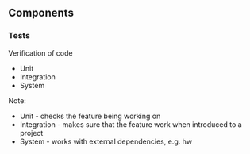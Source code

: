 ## Components

### Tests

Verification of code

* Unit
* Integration
* System

Note:
* Unit - checks the feature being working on
* Integration - makes sure that the feature work when introduced to a project
* System - works with external dependencies, e.g. hw
